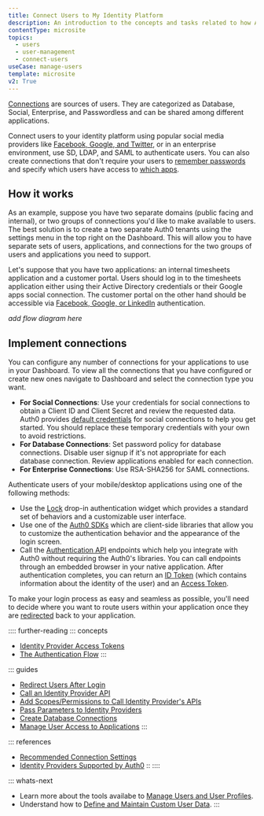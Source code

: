 ```yaml
---
title: Connect Users to My Identity Platform
description: An introduction to the concepts and tasks related to how Auth0 enables you to connect users to your apps based on their user profile information. 
contentType: microsite
topics:
  - users
  - user-management
  - connect-users
useCase: manage-users
template: microsite
v2: True
---
```


[Connections](/connections) are sources of users. They are categorized as Database, Social, Enterprise, and Passwordless and can be shared among different applications.

Connect users to your identity platform using popular social media providers like [Facebook, Google, and Twitter](/identityproviders), or in an enterprise environment, use SD, LDAP, and SAML to authenticate users. You can also create connections that don't require your users to [remember passwords](/connections/passwordless/user-guide) and specify which users have access to [which apps](/users/guides/manage-user-access-to-applications). 

## How it works

As an example, suppose you have two separate domains (public facing and internal), or two groups of connections you'd like to make available to users. The best solution is to create a two separate Auth0 tenants using the settings menu in the top right on the Dashboard. This will allow you to have separate sets of users, applications, and connections for the two groups of users and applications you need to support.

Let's suppose that you have two applications: an internal timesheets application and a customer portal. Users should log in to the timesheets application either using their Active Directory credentials or their Google apps social connection. The customer portal on the other hand should be accessible via [Facebook, Google, or LinkedIn](/identityproviders) authentication.

*add flow diagram here*

## Implement connections

You can configure any number of connections for your applications to use in your Dashboard. To view all the connections that you have configured or create new ones navigate to Dashboard and select the connection type you want.

* **For Social Connections**: Use your credentials for social connections to obtain a Client ID and Client Secret and review the requested data. Auth0 provides [default credentials](/connections/social/devkeys) for social connections to help you get started. You should replace these temporary credentials with your own to avoid restrictions.
* **For Database Connections**: Set password policy for database connections. Disable user signup if it's not appropriate for each database connection. Review applications enabled for each connection. 
* **For Enterprise Connections**: Use RSA-SHA256 for SAML connections. 

Authenticate users of your mobile/desktop applications using one of the following methods:

* Use the [Lock](/libraries#lock) drop-in authentication widget which provides a standard set of behaviors and a customizable user interface. 
* Use one of the [Auth0 SDKs](/libraries) which are client-side libraries that allow you to customize the authentication behavior and the appearance of the login screen. 
* Call the [Authentication API](/api/authentication) endpoints which help you integrate with Auth0 without requiring the Auth0's libraries. You can call endpoints through an embedded browser in your native application. After authentication completes, you can return an [ID Token](/tokens/id-token) (which contains information about the identity of the user) and an [Access Token](/tokens/concepts/overview-access-tokens).

To make your login process as easy and seamless as possible, you'll need to decide where you want to route users within your application once they are [redirected](/users/guides/redirect-users-after-login) back to your application. 

:::: further-reading
::: concepts
  * [Identity Provider Access Tokens](/tokens/concepts/overview-idp-access-tokens)
  * [The Authentication Flow](/application-auth/current/client-side-web#the-authentication-flow)
:::

::: guides
  * [Redirect Users After Login](/users/guides/redirect-users-after-login)
  * [Call an Identity Provider API](/connections/calling-an-external-idp-api)
  * [Add Scopes/Permissions to Call Identity Provider's APIs](/connections/adding-scopes-for-an-external-idp)
  * [Pass Parameters to Identity Providers](/connections/pass-parameters-to-idps)
  * [Create Database Connections](/connections/database)
  * [Manage User Access to Applications](/users/guides/manage-user-access-to-applications)
:::

::: references
  * [Recommended Connection Settings](/best-practices/connection-settings)
  * [Identity Providers Supported by Auth0](/identityproviders)
::
::::

::: whats-next
* Learn more about the tools availabe to [Manage Users and User Profiles](/microsites/manage-users/manage-users-and-user-profiles).
* Understand how to [Define and Maintain Custom User Data](/microsites/manage-users/define-maintain-custom-user-data).
:::
